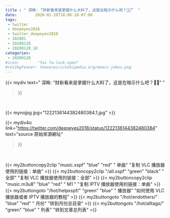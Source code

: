 ```yaml
---
title : " 深眸: “财新看来是掌握什么大料了，这是在暗示什么吧？🤔🙏”  "
date:        2020-01-28T18:06:18-07:00
tags:
 - twitter
 - deepeyes2018
 - twitter_deepeyes2018
 - 202001
 - 20200128
 - 20200128_18
categories:
 - 20200128
#icon:        "fas fa-lock-open"
#resImgTeaser: teaserpics/wikipedia.org/emacs-jokes.png
---
```


{{< mydiv text=" 深眸: “财新看来是掌握什么大料了，这是在暗示什么吧？🤔🙏”  "
>}}
<br>


 {{< mynojpg jpg="1222136144382480384.1.jpg" >}}<br> 



{{< mydiv4o link="https://twitter.com/deepeyes2018/status/1222136144382480384"
text="source 原始來源網址"
>}}


<br>

{{< my2buttoncopy2clip "music.xspf"        "blue"   "red"    " 单曲"  "复制 VLC 播放器使用的链接：单曲" >}} {{< my2buttoncopy2clip "/all.xspf"         "green"  "black"  " 全部"  "复制 VLC 播放器使用的链接：全部" >}} {{< my2buttoncopy2clip "music.m3u8"        "blue"   "red"    " M1 "    "复制 IPTV 播放器使用的链接：单曲" >}} {{< my2buttongoto      "/hot/helpxspf/"    "green"  "blue"   " 播放器" "如何使用 VLC 播放器或者 IPTV 播放器的教程" >}} {{< my2buttongoto      "/hot/endothers/"   "blue"   "red"    " 月份"   "转到月份总目录" >}} {{< my2buttongoto      "/hot/alltags/"     "green"  "blue"   " 列表"   "转到文章总列表" >}} 
